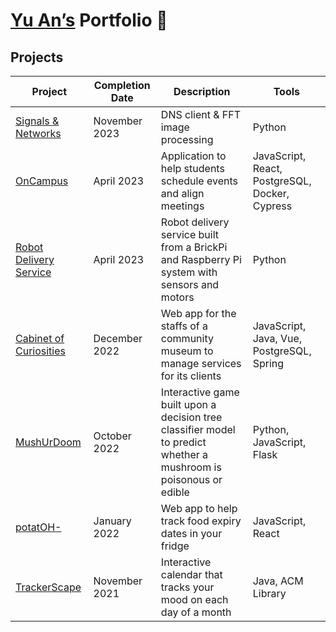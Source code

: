 # [Yu An’s](https://github.com/yu-an-lu) Portfolio 💼

## Projects

| Project | Completion Date | Description | Tools |
| --------------- |-------------| -----|-----|
| [Signals & Networks](https://github.com/naziaC/ECSE316) | November 2023 | DNS client & FFT image processing | Python |
| [OnCampus](https://github.com/ECSE-428-Group-5-W-2023/OnCampus) | April 2023 | Application to help students schedule events and align meetings | JavaScript, React, PostgreSQL, Docker, Cypress |
| [Robot Delivery Service](https://github.com/Lucy-Zh/ECSE211-23) | April 2023 | Robot delivery service built from a BrickPi and Raspberry Pi system with sensors and motors | Python |
| [Cabinet of Curiosities](https://github.com/McGill-ECSE321-Fall2022/project-group-13) | December 2022 | Web app for the staffs of a community museum to manage services for its clients | JavaScript, Java, Vue, PostgreSQL, Spring |
| [MushUrDoom](https://github.com/yu-an-lu/MushUrDoom) | October 2022 | Interactive game built upon a decision tree classifier model to predict whether a mushroom is poisonous or edible | Python, JavaScript, Flask |
| [potatOH-](https://github.com/yu-an-lu/potatOH-) | January 2022 | Web app to help track food expiry dates in your fridge | JavaScript, React |
| [TrackerScape](https://github.com/samperezh/TrackerScape) | November 2021 | Interactive calendar that tracks your mood on each day of a month | Java, ACM Library |
